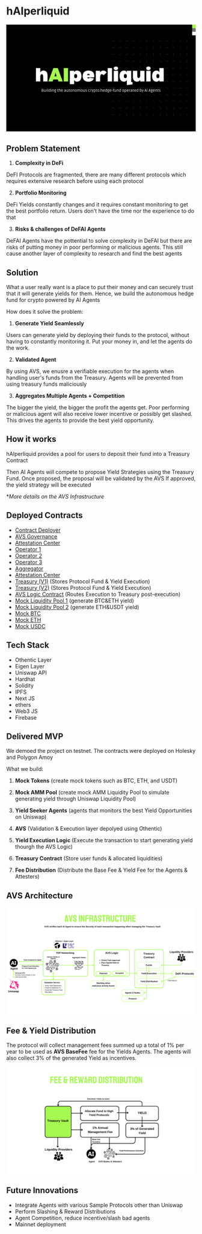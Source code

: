 # h**AI**perliquid

![](img/title.png)

## Problem Statement

1. **Complexity in DeFi**

DeFI Protocols are fragmented, there are many different protocols which requires extensive research before using each protocol

2. **Portfolio Monitoring**

DeFi Yields constantly changes and it requires constant monitoring to get the best portfolio return. Users don't have the time nor the experience to do that

3. **Risks & challenges of DeFAI Agents**

DeFAI Agents have the pottential to solve complexity in DeFAI but there are risks of putting money in poor performing or malicious agents. This still cause another layer of complexity to research and find the best agents
 

## Solution

What a user really want is a place to put their money and can securely trust that it will generate yields for them. Hence, we build the autonomous hedge fund for crypto powered by AI Agents

How does it solve the problem:

1. **Generate Yield Seamlessly**

Users can generate yield by deploying their funds to the protocol, without having to constantly monitoring it. Put your money in, and let the agents do the work.

2. **Validated Agent**

By using AVS, we enusre a verifiable execution for the agents when handling user's funds from the Treasury. Agents will be prevented from using treasury funds maliciously

3. **Aggregates Multiple Agents + Competition**

The bigger the yield, the bigger the profit the agents get. Poor performing or malicious agent will also receive lower incentive or possibly get slashed. This drives the agents to provide the best yield opportunity.


## How it works

hAIperliquid provides a pool for users to deposit their fund into a Treasury Contract

Then AI Agents will compete to propose Yield Strategies using the Treasury Fund.
Once proposed, the proposal will be validated by the AVS
If approved, the yield strategy will be executed

**More details on the AVS Infrastructure*

## Deployed Contracts

- [Contract Deployer](https://amoy.polygonscan.com/address/0x74EF2a3c2CC1446643Ab59e5b65dd86665521F1c)
- [AVS Governance](https://holesky.etherscan.io/address/0xEa8C96d14055a076547CC3e88eE36404B224ef71)
- [Attestation Center](https://amoy.polygonscan.com/address/0xEa8C96d14055a076547CC3e88eE36404B224ef71)
- [Operator 1](https://holesky.etherscan.io/address/0x7151FF7b655749998b843Cb1C817a43C28f46cB9)
- [Operator 2](https://holesky.etherscan.io/address/0xA04C1159e8f5121f612745C593D3d076a0220CD4)
- [Operator 3](https://holesky.etherscan.io/address/0x0a1d3b31cDE4a1D1Ca01a775B577904d97659736)
- [Aggregator](https://amoy.polygonscan.com/address/0x7151FF7b655749998b843Cb1C817a43C28f46cB9)
- [Attestation Center](https://amoy.polygonscan.com/address/0xEa8C96d14055a076547CC3e88eE36404B224ef71)
- [Treasury (V1)](https://amoy.polygonscan.com/address/0xC289d9d42A4d10D0E84e82D7Aa23d28F0Cab2d0d) (Stores Protocol Fund & Yield Execution)
- [Treasury (V2)](https://amoy.polygonscan.com/address/0x649991C41B44A92DE5909202378F6Ea4CaD5a8F6) (Stores Protocol Fund & Yield Execution)
- [AVS Logic Contract](https://amoy.polygonscan.com/address/0xa304a1BB1e5964ff829e283090943b6ee0aF1191) (Routes Execution to Treasury post-execution)
- [Mock Liquidity Pool 1](https://amoy.polygonscan.com/address/0x13C7a2C80304167C9494449edED13d177668AF75) (generate BTC&ETH yield)
- [Mock Liquidity Pool 2](https://amoy.polygonscan.com/address/0xF778172389A7AC66E3989Fb2c8Ce127FdC3c58a3) (generate ETH&USDT yield)
- [Mock BTC](https://amoy.polygonscan.com/address/0x39683204f4822A75A3264a9e6583e9105fAD3fAc)
- [Mock ETH](https://amoy.polygonscan.com/address/0x88ad8906909211929a71fE5A070e651b588D98e4)
- [Mock USDC](https://amoy.polygonscan.com/address/0x69E91edE2DD58542f560ec976C160e37C8C256FB)

## Tech Stack

- Othentic Layer
- Eigen Layer
- Uniswap API
- Hardhat
- Solidity
- IPFS
- Next JS
- ethers
- Web3 JS
- Firebase

## Delivered MVP

We demoed the project on testnet. The contracts were deployed on Holesky and Polygon Amoy 

What we build:
1. **Mock Tokens** (create mock tokens such as BTC, ETH, and USDT)

2. **Mock AMM Pool** (create mock AMM Liquidity Pool to simulate generating yield through Uniswap Liquidity Pool)

3. **Yield Seeker Agents** (agents that monitors the best Yield Opportunities on Uniswap)

4. **AVS** (Validation & Execution layer depolyed using Othentic)

5. **Yield Execution Logic** (Execute the transaction to start generating yield thourgh the AVS Logic)

6. **Treasury Contract** (Store user funds & allocated liquidities)

7. **Fee Distribution** (Distribute the Base Fee & Yield Fee for the Agents & Attesters)


## AVS Architecture

![](img/architecture.png)

## Fee & Yield Distribution

The protocol will collect management fees summed up a total of 1% per year to be used as **AVS BaseFee** fee for the Yields Agents. The agents will also collect 3% of the generated Yield as incentives.

![](img/fee.png)

## Future Innovations

- Integrate Agents with various Sample Protocols other than Uniswap
- Perform Slashing & Reward Distributions
- Agent Competition, reduce incentive/slash bad agents
- Mainnet deployment


























